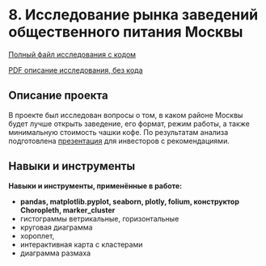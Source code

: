 # 8. Исследование рынка заведений общественного питания Москвы

[Полный файл исследования с кодом]()  

[PDF описание исследования, без кода]() 

## Описание проекта 
В проекте был исследован вопросы о том, в каком районе Москвы будет лучше открыть заведение, его формат, режим работы, а также минимальную стоимость чашки кофе. По результатам анализа подготовлена [презентация](https://cloud.mail.ru/public/QGuX/zzMGDsgfJ) для инвесторов с рекомендациями.


## Навыки и инструменты

**Навыки и инструменты, применённые в работе:**

* **pandas, matplotlib.pyplot, seaborn, plotly, folium, конструктор Choropleth, marker_cluster** <br/>
* гистограммы ветрикальные, горизонтальные
* круговая диаграмма
* хороплет,
* интерактивная карта с кластерами
* диаграмма размаха


